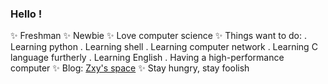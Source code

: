 ###  Hello !

<!--
**Realsaltedfish/Realsaltedfish** is a ✨ _special_ ✨ repository because its `README.md` (this file) appears on your GitHub profile.

Here are some ideas to get you started:

- 🔭 I’m currently working on ...
- 🌱 I’m currently learning ...
- 👯 I’m looking to collaborate on ...
- 🤔 I’m looking for help with ...
- 💬 Ask me about ...
- 📫 How to reach me: ...
- 😄 Pronouns: ...
- ⚡ Fun fact: ...
-->
✨ Freshman
✨ Newbie
✨ Love computer science
✨ Things want to do:
. Learning python
. Learning shell
. Learning computer network
. Learning C language furtherly
. Learning English
. Having a high-performance computer
✨ Blog: [Zxy's space](https://realsaltedfish.com)
✨ Stay hungry, stay foolish
